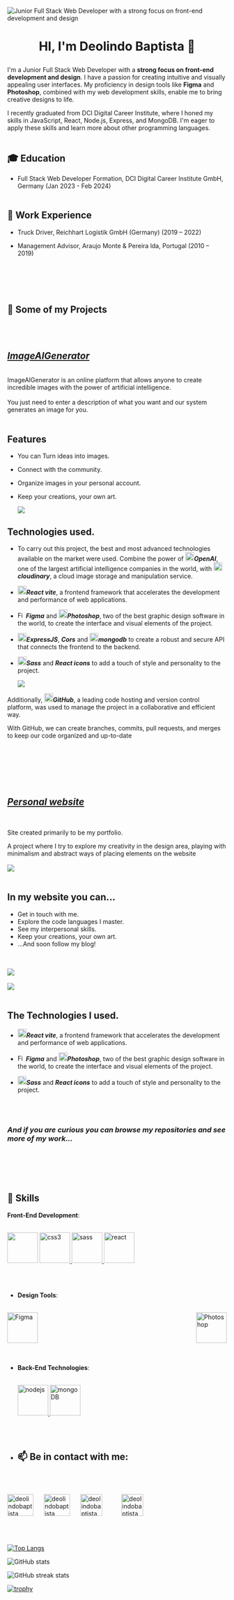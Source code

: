 ![ Junior Full Stack Web Developer with a strong focus on front-end development and design](https://github.com/Deobap73/Deobap73Pictures/blob/d98759bd98ae13d4f9ed7f8442c76e41eaa2a9bf/Assets/GitHub%20Banner.png)
# <p align="center">HI, I'm Deolindo Baptista 👋</p>

I'm a Junior Full Stack Web Developer with a **strong focus on front-end development and design**. I have a passion for creating intuitive and visually appealing user interfaces. My proficiency in design tools like **Figma** and **Photoshop**, combined with my web development skills, enable me to bring creative designs to life.

I recently graduated from DCI Digital Career Institute, where I honed my skills in JavaScript, React, Node.js, Express, and MongoDB. I'm eager to apply these skills and learn more about other programming languages.
<br> <br>

## 🎓 Education

- Full Stack Web Developer Formation, DCI Digital Career Institute GmbH, Germany (Jan 2023 - Feb 2024)
 <br> <br>

## 💼 Work Experience

- Truck Driver, Reichhart Logistik GmbH (Germany) (2019 – 2022)
- Management Advisor, Araujo Monte & Pereira lda, Portugal (2010 – 2019)

  <br> <br>


<br> 

## 📂 Some of my Projects

<br> <br>
## [_ImageAIGenerator_](https://www.image-aigenerator.com/)
 <br>
ImageAIGenerator is an online platform that allows anyone to create incredible images with the power of artificial intelligence.
<br> <br>
You just need to enter a description of what you want and our system generates an image for you.
<br> <br>

## Features

- You can Turn ideas into images.
- Connect with the community.
- Organize images in your personal account.
- Keep your creations, your own art.
 
  <img src="https://github.com/Deobap73/Deobap73Pictures/blob/daa96b511b7ebf571da282eaad4e505ebae1b9af/Assets/ImageAIGeneratorHomePage.png">

## Technologies used.

- To carry out this project, the best and most advanced technologies available on the market were used. Combine the power of <img src="https://raw.githubusercontent.com/Deobap73/Deobap73Pictures/main/Assets/openai-svgrepo-com.svg" alt="react" width="20" height="20"/>**_OpenAI_**, one of the largest artificial intelligence companies in the world, with <img src="https://raw.githubusercontent.com/Deobap73/Deobap73Pictures/main/Assets/cloudinary.svg" alt="react" width="20" height="20"/>**_cloudinary_**, a cloud image storage and manipulation service.

- <img src="https://raw.githubusercontent.com/devicons/devicon/master/icons/react/react-original-wordmark.svg" alt="react" width="20" height="20"/>**_React vite_**, a frontend framework that accelerates the development and performance of web applications.

- <img src="https://raw.githubusercontent.com/Deobap73/Deobap73Pictures/main/Assets/figma.svg" alt="Figma" width="15" height="15"/> **_Figma_** and     <img src="https://raw.githubusercontent.com/Deobap73/Deobap73Pictures/main/Assets/photoshop.svg" alt="Photoshop" width="20" height="20"/>**_Photoshop_**, two of the best graphic design software in the world, to create the interface and visual elements of the project.

- <img src="https://github.com/Deobap73/Deobap73Pictures/blob/772a63b51dc7f5598d4a7aa7375d49178768d608/Assets/pngegg.png" alt="react" width="20" height="20"/>**_ExpressJS_**, **_Cors_** and <img src="https://raw.githubusercontent.com/Deobap73/Deobap73Pictures/main/Assets/mongodb.svg" alt="mongoDB" width="20" height="20"/>**_mongodb_** to create a robust and secure API that connects the frontend to the backend.

- <img src="https://raw.githubusercontent.com/devicons/devicon/master/icons/sass/sass-original.svg" alt="sass" width="20" height="20"/>**_Sass_** and **_React icons_** to add a touch of style and personality to the project.

  <img src="https://github.com/Deobap73/AI-image-generator-Client-Side/blob/d9fd3c4d379a7a6a61c1caed46c357492bcf6a70/client/src/assets/ImageAIGeneratorLoginPage.png">

Additionally, <img src="https://raw.githubusercontent.com/Deobap73/Deobap73Pictures/main/Assets/github-svgrepo-com.svg" alt="sass" width="20" height="20"/>**_GitHub_**, a leading code hosting and version control platform, was used to manage the project in a collaborative and efficient way.

With GitHub, we can create branches, commits, pull requests, and merges to keep our code organized and up-to-date  
  <br> <br>
  <br> <br>
  <br> <br>
## [_Personal website_](http://www.deolindobaptista.com)
 <br>

Site created primarily to be my portfolio.

A project where I try to explore my creativity in the design area, playing with minimalism and abstract ways of placing elements on the website
<br> <br>
<img src="https://github.com/Deobap73/Deobap73Pictures/blob/70b097a5d9c5003a1d214750172ec6903339e596/Assets/PortfolioHomePage.png">
<br> <br>
## In my website you can...

- Get in touch with me.
- Explore the code languages I master.
- See my interpersonal skills.
- Keep your creations, your own art.
- ...And soon follow my blog!

<br> <br>
<img src="https://github.com/Deobap73/Deobap73Pictures/blob/70b097a5d9c5003a1d214750172ec6903339e596/Assets/PortfolioAboutPage.png">
<br> <br>
<img src="https://github.com/Deobap73/Deobap73Pictures/blob/70b097a5d9c5003a1d214750172ec6903339e596/Assets/PortfolioAboutPage2.png">
<br> <br>

## The Technologies I used.

- <img src="https://raw.githubusercontent.com/devicons/devicon/master/icons/react/react-original-wordmark.svg" alt="react" width="20" height="20"/>**_React vite_**, a frontend framework that accelerates the development and performance of web applications.

- <img src="https://raw.githubusercontent.com/Deobap73/Deobap73Pictures/main/Assets/figma.svg" alt="Figma" width="15" height="15"/> **_Figma_** and     <img src="https://raw.githubusercontent.com/Deobap73/Deobap73Pictures/main/Assets/photoshop.svg" alt="Photoshop" width="20" height="20"/>**_Photoshop_**, two of the best graphic design software in the world, to create the interface and visual elements of the project.

- <img src="https://raw.githubusercontent.com/devicons/devicon/master/icons/sass/sass-original.svg" alt="sass" width="20" height="20"/>**_Sass_** and **_React icons_** to add a touch of style and personality to the project.
   <br> <br>
  <br> <br>
  
### _And if you are curious you can browse my repositories and see more of my work..._

  <br> <br>
   <br> <br>
   
## 🚀 Skills

**Front-End Development**: 
<br> <br>
<p align="left">
 <a href="https://www.w3.org/html/" target="_blank" rel="noreferrer" style="color: white;">
  <img src="https://raw.githubusercontent.com/devicons/devicon/master/icons/html5/html5-original-wordmark.svg" alt="html5" width="70" height="70"/>
</a>
  <a href="https://www.w3schools.com/css/" target="_blank" rel="noreferrer"> <img src="https://raw.githubusercontent.com/devicons/devicon/master/icons/css3/css3-original-wordmark.svg" alt="css3" width="70" height="70"/> </a>
  <a href="https://sass-lang.com" target="_blank" rel="noreferrer"> <img src="https://raw.githubusercontent.com/devicons/devicon/master/icons/sass/sass-original.svg" alt="sass" width="70" height="70"/> </a>
  <a href="https://reactjs.org/" target="_blank" rel="noreferrer"> <img src="https://raw.githubusercontent.com/devicons/devicon/master/icons/react/react-original-wordmark.svg" alt="react" width="70" height="70"/> </a>
</p>
<br>
<br>

- **Design Tools**:
  <br> <br>
<div style="display: flex; justify-content: space-between; width="1" >
  <a href="https://www.figma.com/" target="_blank" rel="noreferrer">
    <img src="https://raw.githubusercontent.com/Deobap73/Deobap73Pictures/main/Assets/figma.svg" alt="Figma" width="70" height="70"/>
  </a>
  <a href="https://www.adobe.com/products/photoshop.html" target="_blank" rel="noreferrer">
    <img src="https://raw.githubusercontent.com/Deobap73/Deobap73Pictures/main/Assets/photoshop.svg" alt="Photoshop" width="70" height="70"/>
  </a>
</div>
 <br> <br>
 
- **Back-End Technologies**:
<br> <br>
  <p align="left">
  <a href="https://nodejs.org/en" target="_blank" rel="noreferrer"> <img src="https://raw.githubusercontent.com/Deobap73/Deobap73Pictures/main/Assets/nodejs.svg" alt="nodejs" width="70" height="70"/> </a>
    <a href="https://www.mongodb.com/" target="_blank" rel="noreferrer"> <img src="https://raw.githubusercontent.com/Deobap73/Deobap73Pictures/main/Assets/mongodb.svg" alt="mongoDB" width="70" height="70"/> </a>
</p>
<br> <br>



- ## 📫  Be in contact with me:
<br> <br>
<p align="left">
    <a href="https://www.linkedin.com/in/deolindobaptista" target="blank"><img src="https://raw.githubusercontent.com/Deobap73/Deobap73Pictures/main/Assets/linked-in-alt.svg" alt="deolindobaptista" height="50" width="60" style="margin-right: 20px;" /></a>
    <a href="https://github.com/Deobap73" target="blank"><img src="https://raw.githubusercontent.com/Deobap73/Deobap73Pictures/main/Assets/github.svg" alt="deolindobaptista" height="50" width="60" style="margin-right: 20px;" /></a>
    <a href="https://wa.me/+4917634644129" target="blank"><img src="https://raw.githubusercontent.com/Deobap73/Deobap73Pictures/main/Assets/whatsapp.svg" alt="deolindobaptista" height="50" width="50" style="margin-right: 20px;" /></a>
    <a href="mailto:contact@deolindobaptista.com" target="_blank">
        <img src="https://github.com/Deobap73/Deobap73Pictures/blob/c3ebd3b8d7ef3169a38eaa12dc0db698d4a4c255/Assets/email.png" alt="deolindobaptista" height="50" width="50" style="margin-left: 20px;" />
    </a>
</p>
<br> <br>






[![Top Langs](https://github-readme-stats.vercel.app/api/top-langs/?username=Deobap73)](https://github.com/anuraghazra/github-readme-stats)

![GitHub stats](https://github-readme-stats.vercel.app/api?username=Deobap73&show_icons=true&count_private=true)  


![GitHub streak stats](https://streak-stats.demolab.com/?user=Deobap73)  

[![trophy](https://github-profile-trophy.vercel.app/?username=Deobap73)](https://github.com/ryo-ma/github-profile-trophy)


